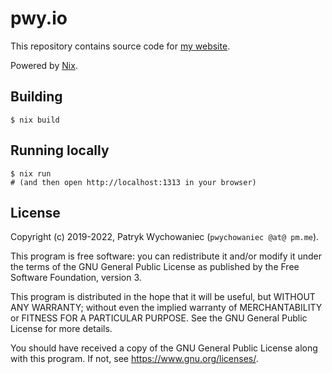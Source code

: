 # pwy.io

This repository contains source code for [my website](https://pwy.io).

Powered by [Nix](https://nixos.org/).

## Building

```shell
$ nix build
```

## Running locally

```shell
$ nix run
# (and then open http://localhost:1313 in your browser)
```

## License

Copyright (c) 2019-2022, Patryk Wychowaniec (`pwychowaniec @at@ pm.me`).

This program is free software: you can redistribute it and/or modify it under
the terms of the GNU General Public License as published by the Free Software
Foundation, version 3.

This program is distributed in the hope that it will be useful, but WITHOUT ANY
WARRANTY; without even the implied warranty of MERCHANTABILITY or FITNESS FOR A
PARTICULAR PURPOSE. See the GNU General Public License for more details.

You should have received a copy of the GNU General Public License along with
this program. If not, see <https://www.gnu.org/licenses/>. 
